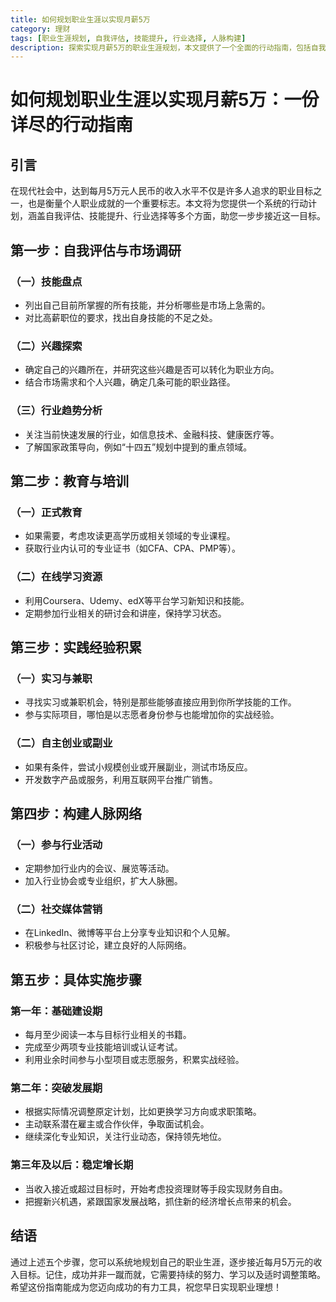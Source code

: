 ```yaml
---
title: 如何规划职业生涯以实现月薪5万
category: 理财
tags: [职业生涯规划, 自我评估, 技能提升, 行业选择, 人脉构建]
description: 探索实现月薪5万的职业生涯规划，本文提供了一个全面的行动指南，包括自我评估、技能提升、行业选择、教育与培训、实践经验积累及人脉网络构建等关键步骤。通过第一年的基础建设期、第二年的突破发展期到第三年及以后的稳定增长期的具体实施策略，帮助您系统地规划职业生涯，逐步接近高收入目标。记住，成功需要持续努力和适时调整策略，本指南将助您稳步迈向职业理想。
---
```

# 如何规划职业生涯以实现月薪5万：一份详尽的行动指南

## 引言

在现代社会中，达到每月5万元人民币的收入水平不仅是许多人追求的职业目标之一，也是衡量个人职业成就的一个重要标志。本文将为您提供一个系统的行动计划，涵盖自我评估、技能提升、行业选择等多个方面，助您一步步接近这一目标。

## 第一步：自我评估与市场调研

### （一）技能盘点
- 列出自己目前所掌握的所有技能，并分析哪些是市场上急需的。
- 对比高薪职位的要求，找出自身技能的不足之处。

### （二）兴趣探索
- 确定自己的兴趣所在，并研究这些兴趣是否可以转化为职业方向。
- 结合市场需求和个人兴趣，确定几条可能的职业路径。

### （三）行业趋势分析
- 关注当前快速发展的行业，如信息技术、金融科技、健康医疗等。
- 了解国家政策导向，例如“十四五”规划中提到的重点领域。

## 第二步：教育与培训

### （一）正式教育
- 如果需要，考虑攻读更高学历或相关领域的专业课程。
- 获取行业内认可的专业证书（如CFA、CPA、PMP等）。

### （二）在线学习资源
- 利用Coursera、Udemy、edX等平台学习新知识和技能。
- 定期参加行业相关的研讨会和讲座，保持学习状态。

## 第三步：实践经验积累

### （一）实习与兼职
- 寻找实习或兼职机会，特别是那些能够直接应用到你所学技能的工作。
- 参与实际项目，哪怕是以志愿者身份参与也能增加你的实战经验。

### （二）自主创业或副业
- 如果有条件，尝试小规模创业或开展副业，测试市场反应。
- 开发数字产品或服务，利用互联网平台推广销售。

## 第四步：构建人脉网络

### （一）参与行业活动
- 定期参加行业内的会议、展览等活动。
- 加入行业协会或专业组织，扩大人脉圈。

### （二）社交媒体营销
- 在LinkedIn、微博等平台上分享专业知识和个人见解。
- 积极参与社区讨论，建立良好的人际网络。

## 第五步：具体实施步骤

### 第一年：基础建设期
- 每月至少阅读一本与目标行业相关的书籍。
- 完成至少两项专业技能培训或认证考试。
- 利用业余时间参与小型项目或志愿服务，积累实战经验。

### 第二年：突破发展期
- 根据实际情况调整原定计划，比如更换学习方向或求职策略。
- 主动联系潜在雇主或合作伙伴，争取面试机会。
- 继续深化专业知识，关注行业动态，保持领先地位。

### 第三年及以后：稳定增长期
- 当收入接近或超过目标时，开始考虑投资理财等手段实现财务自由。
- 把握新兴机遇，紧跟国家发展战略，抓住新的经济增长点带来的机会。

## 结语

通过上述五个步骤，您可以系统地规划自己的职业生涯，逐步接近每月5万元的收入目标。记住，成功并非一蹴而就，它需要持续的努力、学习以及适时调整策略。希望这份指南能成为您迈向成功的有力工具，祝您早日实现职业理想！